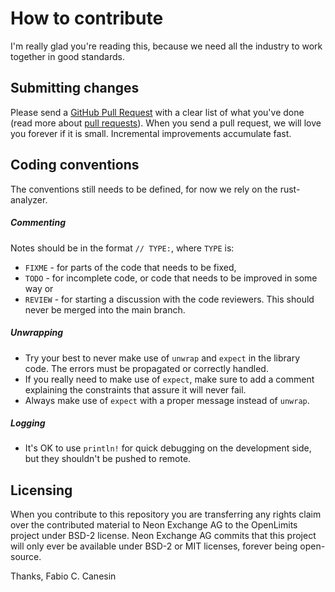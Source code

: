 # How to contribute

I'm really glad you're reading this, because we need all the industry to work together in good standards.

## Submitting changes

Please send a [GitHub Pull Request](https://github.com/nash-io/openlimits/pull/new/master) with a clear list of what you've done (read more about [pull requests](https://help.github.com/en/github/collaborating-with-issues-and-pull-requests/about-pull-requests)). When you send a pull request, we will love you forever if it is small. Incremental improvements accumulate fast.

## Coding conventions

The conventions still needs to be defined, for now we rely on the rust-analyzer.

##### Commenting

Notes should be in the format `// TYPE:`, where `TYPE` is:

  * `FIXME` - for parts of the code that needs to be fixed,
  * `TODO` - for incomplete code, or code that needs to be improved in some way or
  * `REVIEW` - for starting a discussion with the code reviewers. This should never be merged into the main branch.

##### Unwrapping
  * Try your best to never make use of `unwrap` and `expect` in the library code. The errors must be propagated or correctly handled.
  * If you really need to make use of `expect`, make sure to add a comment explaining the constraints that assure it will never fail.
  * Always make use of `expect` with a proper message instead of `unwrap`.

##### Logging
  * It's OK to use `println!` for quick debugging on the development side, but they shouldn't be pushed to remote.

## Licensing

When you contribute to this repository you are transferring any rights claim over the contributed material to Neon Exchange AG to the OpenLimits project under BSD-2 license. Neon Exchange AG commits that this project will only ever be available under BSD-2 or MIT licenses, forever being open-source.

Thanks,
Fabio C. Canesin
